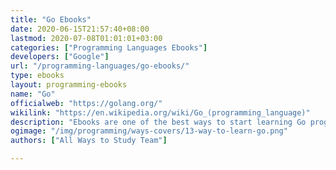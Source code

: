 ```yaml
---
title: "Go Ebooks"
date: 2020-06-15T21:57:40+08:00
lastmod: 2020-07-08T01:01:01+03:00
categories: ["Programming Languages Ebooks"]
developers: ["Google"]
url: "/programming-languages/go-ebooks/"
type: ebooks
layout: programming-ebooks
name: "Go"
officialweb: "https://golang.org/"
wikilink: "https://en.wikipedia.org/wiki/Go_(programming_language)"
description: "Ebooks are one of the best ways to start learning Go programming, being eco-friendly, widely available, rich in content, mobile and in cases free played an important role to be in our top suggestions."
ogimage: "/img/programming/ways-covers/13-way-to-learn-go.png"
authors: ["All Ways to Study Team"]

---
```


